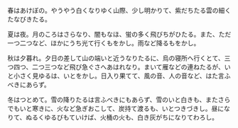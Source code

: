 春はあけぼの。やうやう白くなりゆく山際、少し明かりて、紫だちたる雲の細くたなびきたる。

夏は夜。月のころはさらなり、闇もなほ、蛍の多く飛びちがひたる。また、ただ一つ二つなど、ほかにうち光て行くもをかし。雨など降るもをかし。

秋は夕暮れ。夕日の差して山の端いと近うなりたるに、烏の寝所へ行くとて、三つ四つ、二つ三つなど飛び急ぐさへあはれなり。まいて雁などの連ねたるが、いと小さく見ゆるは、いとをかし。日入り果てて、風の音、人の音など、はた言ふべきにあらず。

冬はつとめて。雪の降りたるは言ふべきにもあらず、雪のいと白きも、またさらでもいと寒きに、火など急ぎおこして、炭持て渡るも、いとつきづきし。昼になりて、ぬるくゆるびもていけば、火桶の火も、白き灰がちになりてわろし。 
